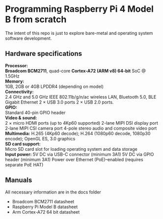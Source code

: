# Programming Raspberry Pi 4 Model B from scratch  

The intent of this repo is just to explore bare-metal and operating system software development.

## Hardware specifications

**Processor:**  
    **Broadcom BCM2711**, quad-core **Cortex-A72 (ARM v8) 64-bit** SoC @ 1.5GHz  
**Memory:**  
    1GB, 2GB or 4GB LPDDR4    (depending on model)  
**Connectivity:**  
    2.4 GHz and 5.0 GHz IEEE 802.11b/g/n/ac wireless LAN, Bluetooth 5.0, BLE    Gigabit Ethernet    2 × USB 3.0 ports    2 × USB 2.0 ports.  
**GPIO:**  
    Standard 40-pin GPIO header      
**Video & sound:**  
    2 × micro HDMI ports (up to 4Kp60 supported)    2-lane MIPI DSI display port    2-lane MIPI CSI camera port    4-pole stereo audio and composite video port  
**Multimedia:**     H.265 (4Kp60 decode);    H.264 (1080p60 decode, 1080p30 encode);    OpenGL ES, 3.0 graphics  
**SD card support:**  
    Micro SD card slot for loading operating system and data storage  
**Input power:**
    5V DC via USB-C connector (minimum 3A1)    5V DC via GPIO header (minimum 3A1)    Power over Ethernet (PoE)–enabled    (requires separate PoE HAT)  

## Manuals

All necessary information are in the docs folder
- Broadcom BCM2711 datasheet
- Raspberry Pi Model B datasheet
- Arm Cortex-A72 64 bit datasheet
